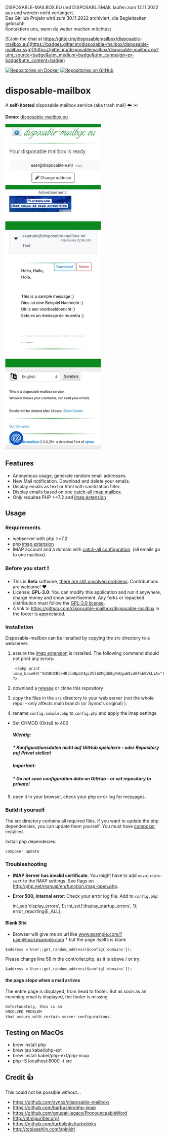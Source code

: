 DISPOSABLE-MAILBOX.EU und DISPOSABL.EMAIL laufen zum 12.11.2022 aus und werden nicht verlängert.  
Das GitHub Projekt wird zum 30.11.2022 archiviert, die Begleitseiten gelöscht!  
Kontaktiere uns, wenn du weiter machen möchtest


[![Join the chat at https://gitter.im/disposablemailbox/disposable-mailbox.eu](https://badges.gitter.im/disposable-mailbox/disposable-mailbox.svg)](https://gitter.im/disposablemailbox/disposable-mailbox.eu?utm_source=badge&utm_medium=badge&utm_campaign=pr-badge&utm_content=badge) 

[![Repositories on Docker](https://img.shields.io/badge/Repositories-on%20Docker-blue?style=social&logo=Docker)](https://hub.docker.com/u/disposablemailbox) 
[![Repositories on GitHub](https://img.shields.io/badge/Repositories-on%20GitHub-lightgrey?style=social&logo=GitHub)](https://github.com/disposable-mailbox/)

# disposable-mailbox


A **self-hosted** disposable mailbox  service (aka trash mail)  :cloud: :envelope: 

**Demo**: [disposable-mailbox.eu](https://www.disposable-mailbox.eu) 


![Screenshot](docs/screenshot-example.jpg)


## Features

* Anonymous usage, generate random email addresses. 
* New Mail notification. Download and delete your emails.
* Display emails as text or html with sanitization  filter. 
* Display emails based on one [catch-all imap mailbox](https://www.google.ch/search?q=how+to+setup+catch-all+imap+mailbox).
* Only requires PHP  >=7.2 and [imap extension](http://php.net/manual/book.imap.php)

## Usage

### Requirements

* webserver with php >=7.2
* php [imap extension](http://php.net/manual/book.imap.php)
* IMAP account and a domain with [catch-all configuration](https://www.google.ch/search?q=how+to+setup+catch-all+imap+mailbox). (all emails go to one mailbox). 

### Before you start :heavy_exclamation_mark:

<!-- * Subscribe to [![Join the chat at https://gitter.im/disposable-mailbox/disposable-mailbox](https://badges.gitter.im/disposable-mailbox/disposable-mailbox.svg)](https://gitter.im/disposable-mailbox/disposable-mailbox?utm_source=badge&utm_medium=badge&utm_campaign=pr-badge&utm_content=badge) to be notified about issues and bugfixes. --> 
* This is **Beta** software, [there are still unsolved problems](https://github.com/disposable-mailbox/disposable-mailbox/issues). Contributions are welcome! :heart:
* License: **GPL-3.0**. You can modify this application and run it anywhere, charge money and show advertisement. Any forks or repacked distribution must follow the [GPL-3.0 license](https://opensource.org/licenses/GPL-3.0).  
* A link to https://github.com/disposable-mailbox/disposable-mailbox in the footer is appreciated.  



### Installation

Disposable-mailbox can be installed by copying the src directory to a webserver. 

1. assure the [imap extension](http://php.net/manual/book.imap.php) is installed. The following command should not print any errors:

        <?php print imap_base64("SU1BUCBleHRlbnNpb24gc2VlbXMgdG8gYmUgaW5zdGFsbGVkLiA="); ?>

2. download a [release](https://github.com/disposable-mailbox/disposable-mailbox/releases) or clone this repository
3. copy the files in the `src` directory to your web server (not the whole repo! - only affects main branch (or Synox's original) ).
4. rename `config.sample.php` to `config.php` and apply the imap settings. 
  * Set CHMOD (Oktal) to 400
    #####   Wichtig:       #####
    ##### * Konfigurationsdaten nicht auf GitHub speichern - oder Repository auf Privat stellen!
    #####   Important:    #####
    ##### * Do not save configuration data on GitHub - or set repository to private!
5. open it in your browser, check your php error log for messages. 


### Build it yourself
The src directory contains all required files. If you want to update the php dependencies, you can update them yourself.  You must have [composer](https://getcomposer.org/download/) installed. 


Install php dependecies:

    composer update

### Troubleshooting

* **IMAP Server has invalid certificate**: You might have to add `novalidate-cert` to the IMAP settings. See flags on http://php.net/manual/en/function.imap-open.php.
* **Error 500, Internal error**: Check your error log file. Add to `config.php`: 

    ini_set('display_errors', 1);    ini_set('display_startup_errors', 1);    error_reporting(E_ALL);

#### Blank Site
 * Browser will give me an url like www.example.com/?user@mail.example.com
* but the page itselfs is blank


```
$address = User::get_random_address($config{'domains'});
```
 Please change line 58 in the controller.php, 
 as it is above / or try:
```
$address = User::get_random_address($config['domains']); 
```


#### the page stops when a mail arrives
 The entire page is displayed, from head to footer.
 But as soon as an incoming email is displayed, the footer is missing.
```
Unfortunately, this is an 
UNSOLVED PROBLEM 
that occurs with certain server configurations.
```


## Testing on MacOs
 * brew install php
 * brew tap kabel/php-ext 
 * brew install kabel/php-ext/php-imap
 * php -S localhost:8000 -t src
 

## Credit :thumbsup:

This could not be possible without...
 * https://github.com/synox/disposable-mailbox/
 * https://github.com/barbushin/php-imap
 * https://github.com/gnugat-legacy/PronounceableWord
 * http://htmlpurifier.org/
 * https://github.com/turbolinks/turbolinks
 * http://tobiasahlin.com/spinkit/
